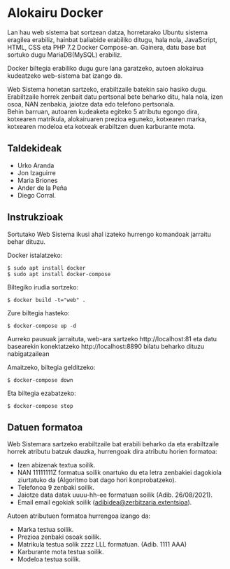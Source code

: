 # Alokairu Docker
Lan hau web sistema bat sortzean datza, horretarako Ubuntu sistema eragilea erabiliz, hainbat baliabide erabiliko ditugu, hala nola, JavaScript, HTML, CSS eta PHP 7.2 Docker Compose-an. Gainera, datu base bat sortuko dugu MariaDB(MySQL) erabiliz.  

Docker biltegia erabiliko dugu gure lana garatzeko, autoen alokairua kudeatzeko web-sistema bat izango da. 

Web Sistema honetan sartzeko, erabiltzaile batekin saio hasiko dugu. Erabiltzaile horrek zenbait datu pertsonal bete beharko ditu, hala nola, izen osoa, NAN zenbakia, jaiotze data edo telefono pertsonala.  
Behin barruan, autoaren kudeaketa egiteko 5 atributu egongo dira, kotxearen matrikula, alokairuaren prezioa eguneko, kotxearen marka, kotxearen modeloa eta kotxeak erabiltzen duen karburante mota.  
 
## Taldekideak 
-  Urko Aranda
-  Jon Izaguirre
-  Maria Briones
-  Ander de la Peña 
-  Diego Corral.  

## Instrukzioak
Sortutako Web Sistema ikusi ahal izateko hurrengo komandoak jarraitu behar dituzu.

Docker istalatzeko:
```
$ sudo apt install docker
$ sudo apt install docker-compose
```

Biltegiko irudia sortzeko:
```
$ docker build -t="web" .
```

Zure biltegia hasteko:
```
$ docker-compose up -d
```

Aurreko pausuak jarraituta, web-ara sartzeko http://localhost:81 eta datu basearekin konektatzeko http://localhost:8890 bilatu beharko dituzu nabigatzailean

Amaitzeko, biltegia gelditzeko:
```
$ docker-compose down
```

Eta biltegia ezabatzeko:
```
$ docker-compose stop
```

## Datuen formatoa

Web Sistemara sartzeko erabiltzaile bat erabili beharko da eta erabiltzaile horrek atributu batzuk dauzka, hurrengoak dira atributu horien formatoa:
-  Izen abizenak textua soilik.
-  NAN 11111111Z formatua soilik onartuko du eta letra zenbakiei dagokiola ziurtatuko da (Algoritmo bat dago hori konprobatzeko).
-  Telefonoa 9 zenbaki soilik.
-  Jaiotze data datak uuuu-hh-ee formatuan soilik (Adib. 26/08/2021).
-  Email email egokiak soilik (adibidea@zerbitzaria.extentsioa).

Autoen atributuen formatoa hurrengoa izango da:
-  Marka testua soilik.
-  Prezioa zenbaki osoak soilik.
-  Matrikula testua solik zzzz LLL formatuan. (Adib. 1111 AAA)
-  Karburante mota testua soilik.
-  Modeloa testua soilik.
